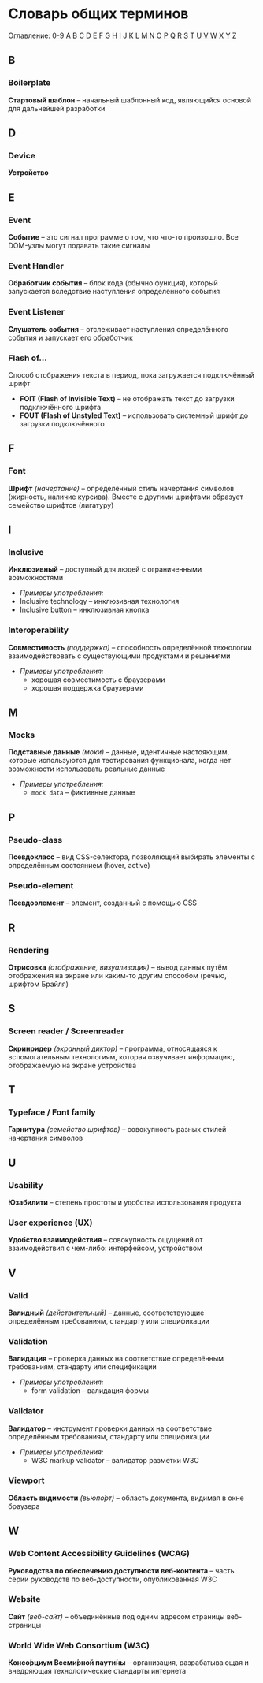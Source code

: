 # Словарь общих терминов

Оглавление: [0-9](#0-9) [A](#a) [B](#b) [C](#c) [D](#d) [E](#e) [F](#f) [G](#g) [H](#h) [I](#i) [J](#j) [K](#k) [L](#l) [M](#m) [N](#n) [O](#o) [P](#p) [Q](#q) [R](#r) [S](#s) [T](#t) [U](#u) [V](#v) [W](#w) [X](#x) [Y](#y) [Z](#y)

## B

### Boilerplate
**Стартовый шаблон** – начальный шаблонный код, являющийся основой для дальнейшей разработки


## D

### Device
**Устройство**


## E

### Event
**Событие** – это сигнал программе о том, что что-то произошло. Все DOM-узлы могут подавать такие сигналы

### Event Handler
**Обработчик события** – блок кода (обычно функция), который запускается вследствие наступления определённого события

### Event Listener
**Слушатель события** – отслеживает наступления определённого события и запускает его обработчик

### Flash of...
Способ отображения текста в период, пока загружается подключённый шрифт
- **FOIT (Flash of Invisible Text)** – не отображать текст до загрузки подключённого шрифта
- **FOUT (Flash of Unstyled Text)** – использовать системный шрифт до загрузки подключённого


## F

### Font
**Шрифт** *(начертание)* – определённый стиль начертания символов (жирность, наличие курсива). Вместе с другими шрифтами образует семейство шрифтов (лигатуру)


## I

### Inclusive
**Инклюзивный** – доступный для людей с ограниченными возможностями
- *Примеры употребления:*
- Inclusive technology – инклюзивная технология
- Inclusive button – инклюзивная кнопка

### Interoperability
**Совместимость** *(поддержка)* – способность определённой технологии взаимодействовать с существующими продуктами и решениями
- *Примеры употребления:*
  - хорошая совместимость с браузерами
  - хорошая поддержка браузерами

## M

### Mocks
**Подставные данные** *(моки)* – данные, идентичные настояющим, которые используются для тестирования функционала, когда нет возможности использовать реальные данные
- *Примеры употребления:*
  - `mock data` – фиктивные данные


## P

### Pseudo-class
**Псевдокласс** – вид CSS-селектора, позволяющий выбирать элементы с определённым состоянием (hover, active)

### Pseudo-element
**Псевдоэлемент** – элемент, созданный с помощью CSS


## R

### Rendering
**Отрисовка** *(отображение, визуализация)* – вывод данных путём отображения на экране или каким-то другим способом (речью, шрифтом Брайля)


## S

### Screen reader / Screenreader
**Скринридер** *(экранный диктор)* – программа, относящаяся к вспомогательным технологиям, которая озвучивает информацию, отображаемую на экране устройства


## T

### Typeface / Font family
**Гарнитура** *(семейство шрифтов)* – совокупность разных стилей начертания символов


## U

### Usability
**Юзабилити** – степень простоты и удобства использования продукта

### User experience (UX)
**Удобство взаимодействия** – совокупность ощущений от взаимодействия с чем-либо: интерфейсом, устройством


## V

### Valid
**Валидный** *(действительный)* – данные, соответствующие определённым требованиям, стандарту или спецификации

### Validation
**Валидация** – проверка данных на соответствие определённым требованиям, стандарту или спецификации
- *Примеры употребления:*
  - form validation – валидация формы

### Validator
**Валидатор** – инструмент проверки данных на соответствие определённым требованиям, стандарту или спецификации
- *Примеры употребления:*
  - W3C markup validator – валидатор разметки W3C

### Viewport
**Область видимости** *(вьюпо́рт)* – область документа, видимая в окне браузера


## W

### Web Content Accessibility Guidelines (WCAG)
**Руководства по обеспечению доступности веб-контента** – часть серии руководств по веб-доступности, опубликованная W3C

### Website
**Сайт** *(веб-сайт)* – объединённые под одним адресом страницы веб-страницы

### World Wide Web Consortium (W3C)
**Консо́рциум Всеми́рной паути́ны** – организация, разрабатывающая и внедряющая технологические стандарты интернета
